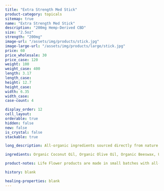 ```yaml
---
title: "Extra Strength Med Stick"
product-category: topicals
sitemap: true
name: "Extra Strength Med Stick"
description: "200mg Hemp-Derived CBD"
size: "2.5oz"
strength: "200mg"
image-url: "/assets/img/products/stick.jpg"
image-large-url: "/assets/img/products/large/stick.jpg"
price: 60
price_wholesale: 30
price_case: 120
weight: 100
weight_case: 400
length: 3.17
length_case:
height: 12.7
height_case:
width: 6.35
width_case:
case-count: 4

display_order: 12
cell_layout:
orderable: true
hidden: false
new: false
is_crystal: false
stackable: true

long_description: All-organic ingredients sourced directly from nature to ease aches, pains, burns, and scars. Coconut oil and olive oil work by nourishing the skin while the anti-inflammatory properties of beeswax, shea butter, lavender and eucalyptus essential oils relieve the muscles. Available in both a plastic "deodorant" style container, as well as our new eco-friendly, 100% biodegradable cardboard container. 

ingredients: Organic Coconut Oil, Organic Olive Oil, Organic Beeswax, Unrefined Fair Trade Cocoa Butter, Unrefined Fair Trade Shea Butter, Organic Sunflower Lecithin, Organic Hemp-Derived Cannabidiol Isolate, Therapeutic Grade Essential Oils of Lavender, Eucalyptus & Copaiba

product-notes: Life Flower products are made in small batches with all-natural and boutique ingredients. Orders are processed and ship within 14 business days. Please allow additional time for&nbsp;delivery.

history: blank

healing-properties: blank
---
```

